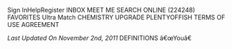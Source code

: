 Sign InHelpRegister INBOX MEET ME SEARCH ONLINE (224248) FAVORITES Ultra Match CHEMISTRY UPGRADE PLENTYOFFISH TERMS OF USE AGREEMENT

_Last Updated On November 2nd, 2011_ DEFINITIONS â€œYouâ€